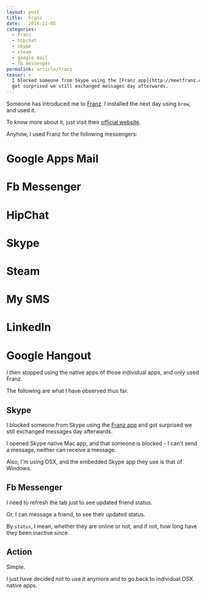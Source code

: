```yaml
---
layout: post
title:  Franz
date:   2016-11-05
categories:
  - franz
  - hipchat
  - skype
  - steam
  - google mail
  - fb messenger
permalink: article/franz
teaser: >
  I blocked someone from Skype using the [Franz app](http://meetfranz.com/) and
  got surprised we still exchanged messages day afterwards.
---
```


Someone has introduced me to [Franz](http://meetfranz.com/). I installed the next
day using `brew`, and used it.

To know more about it, just visit their [official website](http://meetfranz.com/).

Anyhow, I used Franz for the following messengers:
# Google Apps Mail
# Fb Messenger
# HipChat
# Skype
# Steam
# My SMS
# LinkedIn
# Google Hangout

I then stopped using the native apps of those individual apps, and only used
Franz.

The following are what I have observed thus far.

## Skype

I blocked someone from Skype using the [Franz app](http://meetfranz.com/) and got
surprised we still exchanged messages day afterwards.

I opened Skype native Mac app, and that someone is blocked - I can't send a
message, neither can receive a message.

Also, I'm using OSX, and the embedded Skype app they use is that of Windows.

## Fb Messenger

I need to refresh the tab just to see updated friend status.

Or, I can message a friend, to see their updated status.

By `status`, I mean, whether they are online or not, and if not, how long have
they been inactive since.

## Action

Simple.

I just have decided not to use it anymore and to go back to individual OSX native
apps.
